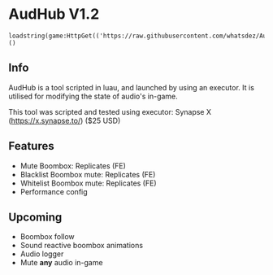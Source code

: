 # AudHub V1.2

    
    loadstring(game:HttpGet(('https://raw.githubusercontent.com/whatsdez/Audhub/main/main.lua'),true))()

## Info

AudHub is a tool scripted in luau, and launched by using an executor.
It is utilised for modifying the state of audio's in-game.

This tool was scripted and tested using executor: Synapse X (https://x.synapse.to/) ($25 USD)

## Features

 - Mute Boombox: Replicates (FE)
 - Blacklist Boombox mute: Replicates (FE)
 - Whitelist Boombox mute: Replicates (FE)
 - Performance config

## Upcoming

 - Boombox follow
 - Sound reactive boombox animations
 - Audio logger
 - Mute **any** audio in-game
